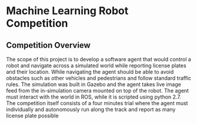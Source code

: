 # Machine Learning Robot Competition
## Competition Overview
The scope of this project is to develop a software agent that would control a
robot and navigate across a simulated world while reporting license plates and
their location. While navigating the agent should be able to avoid obstacles such
as other vehicles and pedestrians and follow standard traffic rules. The simulation
was built in Gazebo and the agent takes live image feed from the in-simulation
camera mounted on top of the robot. The agent must interact with the world in
ROS, while it is scripted using python 2.7. The competition itself consists of a four
minutes trial where the agent must individually and autonomously run along the
track and report as many license plate possible

